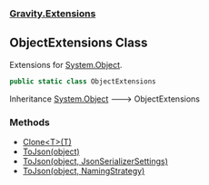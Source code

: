 ### [Gravity.Extensions](./Gravity-Extensions.md 'Gravity.Extensions')
## ObjectExtensions Class
Extensions for [System.Object](https://docs.microsoft.com/en-us/dotnet/api/System.Object 'System.Object').  
```csharp
public static class ObjectExtensions
```
Inheritance [System.Object](https://docs.microsoft.com/en-us/dotnet/api/System.Object 'System.Object') &#129106; ObjectExtensions  
### Methods
- [Clone&lt;T&gt;(T)](./Gravity-Extensions-ObjectExtensions-Clone-T-(T).md 'Gravity.Extensions.ObjectExtensions.Clone&lt;T&gt;(T)')
- [ToJson(object)](./Gravity-Extensions-ObjectExtensions-ToJson(object).md 'Gravity.Extensions.ObjectExtensions.ToJson(object)')
- [ToJson(object, JsonSerializerSettings)](./Gravity-Extensions-ObjectExtensions-ToJson(object_JsonSerializerSettings).md 'Gravity.Extensions.ObjectExtensions.ToJson(object, JsonSerializerSettings)')
- [ToJson(object, NamingStrategy)](./Gravity-Extensions-ObjectExtensions-ToJson(object_NamingStrategy).md 'Gravity.Extensions.ObjectExtensions.ToJson(object, NamingStrategy)')
